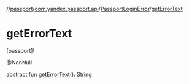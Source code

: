 //[passport](../../../index.md)/[com.yandex.passport.api](../index.md)/[PassportLoginError](index.md)/[getErrorText](get-error-text.md)

# getErrorText

[passport]\

@NonNull

abstract fun [getErrorText](get-error-text.md)(): String
